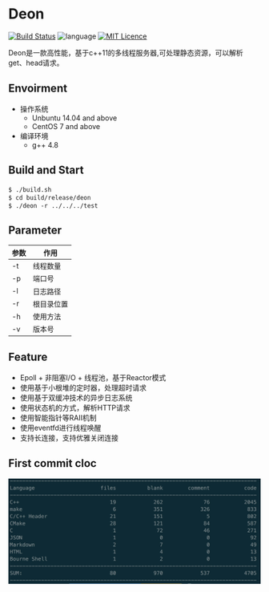 # Deon
[![Build Status](https://travis-ci.org/Answerhua/deon.svg?branch=master)](https://travis-ci.org/Answerhua/deon) ![language](https://img.shields.io/badge/language-cpp-orange.svg) [![MIT Licence](https://badges.frapsoft.com/os/mit/mit.svg?v=103)](https://opensource.org/licenses/mit-license.php)  

Deon是一款高性能，基于c++11的多线程服务器,可处理静态资源，可以解析get、head请求。
## Envoirment
- 操作系统
	- Unbuntu 14.04 and above
	- CentOS 7 and above
- 编译环境
	- g++ 4.8

## Build and Start
```
$ ./build.sh
$ cd build/release/deon
$ ./deon -r ../../../test
```

## Parameter
| 参数 			| 作用 		|
| ----------- | ------ 	|
| -t			| 线程数量	|
| -p			| 端口号	|
| -l			| 日志路径	|
| -r            | 根目录位置|
| -h			| 使用方法	|
| -v 			| 版本号	|

## Feature
- Epoll + 非阻塞I/O + 线程池，基于Reactor模式
- 使用基于小根堆的定时器，处理超时请求
- 使用基于双缓冲技术的异步日志系统
- 使用状态机的方式，解析HTTP请求
- 使用智能指针等RAII机制
- 使用eventfd进行线程唤醒
- 支持长连接，支持优雅关闭连接


## First commit cloc
![cloc](picture/cloc.jpg)
